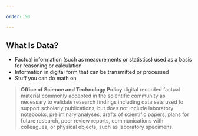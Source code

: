 ```yaml
---

order: 50

---
```


## What Is Data?

<div class="fragment">
    <ul>
        <li>
            Factual information (such as measurements or statistics) 
            used as a basis for reasoning or calculation
        </li>
        <li>
            Information in digital form that can be transmitted or processed
        </li>
        <li>
            Stuff you can do math on
        </li>
    </ul>
        

</div>

<blockquote class="small fragment"> 
<p>
<strong>Office of Science and Technology Policy</strong>
digital recorded factual material commonly accepted in the scientific community as necessary to
validate research findings including data sets used to support scholarly publications, but does not
include laboratory notebooks, preliminary analyses, drafts of scientific papers, plans for future
research, peer review reports, communications with colleagues, or physical objects, such as
laboratory specimens. 
</p>
</blockquote>



